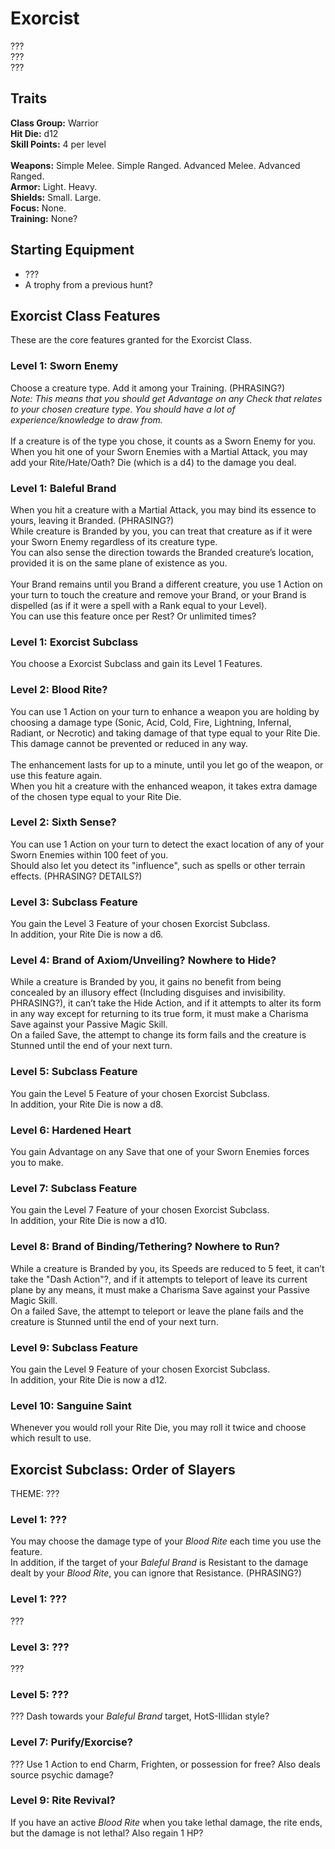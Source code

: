 # Exorcist
??? <br>
??? <br>
??? <br>

## Traits
**Class Group:** Warrior <br>
**Hit Die:** d12 <br>
**Skill Points:** 4 per level <br>
<br>
**Weapons:** Simple Melee. Simple Ranged. Advanced Melee. Advanced Ranged. <br>
**Armor:** Light. Heavy. <br>
**Shields:** Small. Large. <br>
**Focus:** None. <br>
**Training:** None? <br>

## Starting Equipment
+ ???
+ A trophy from a previous hunt?

## Exorcist Class Features
These are the core features granted for the Exorcist Class.

### Level 1: Sworn Enemy
Choose a creature type. Add it among your Training. (PHRASING?) <br>
*Note: This means that you should get Advantage on any Check that relates to your chosen creature type. You should have a lot of experience/knowledge to draw from.*
<br><br>
If a creature is of the type you chose, it counts as a Sworn Enemy for you. When you hit one of your Sworn Enemies with a Martial Attack, you may add your Rite/Hate/Oath? Die (which is a d4) to the damage you deal.

### Level 1: Baleful Brand
When you hit a creature with a Martial Attack, you may bind its essence to yours, leaving it Branded. (PHRASING?) <br>
While creature is Branded by you, you can treat that creature as if it were your Sworn Enemy regardless of its creature type. <br>
You can also sense the direction towards the Branded creature’s location, provided it is on the same plane of existence as you.
<br><br>
Your Brand remains until you Brand a different creature, you use 1 Action on your turn to touch the creature and remove your Brand, or your Brand is dispelled (as if it were a spell with a Rank equal to your Level). <br>
You can use this feature once per Rest? Or unlimited times?

### Level 1: Exorcist Subclass
You choose a Exorcist Subclass and gain its Level 1 Features.

### Level 2: Blood Rite?
You can use 1 Action on your turn to enhance a weapon you are holding by choosing a damage type (Sonic, Acid, Cold, Fire, Lightning, Infernal, Radiant, or Necrotic) and taking damage of that type equal to your Rite Die. This damage cannot be prevented or reduced in any way.
<br><br>
The enhancement lasts for up to a minute, until you let go of the weapon, or use this feature again. <br>
When you hit a creature with the enhanced weapon, it takes extra damage of the chosen type equal to your Rite Die.

### Level 2: Sixth Sense?
You can use 1 Action on your turn to detect the exact location of any of your Sworn Enemies within 100 feet of you. <br>
Should also let you detect its "influence", such as spells or other terrain effects. (PHRASING? DETAILS?)

### Level 3: Subclass Feature
You gain the Level 3 Feature of your chosen Exorcist Subclass. <br>
In addition, your Rite Die is now a d6.

### Level 4: Brand of Axiom/Unveiling? Nowhere to Hide?
While a creature is Branded by you, it gains no benefit from being concealed by an illusory effect (Including disguises and invisibility. PHRASING?), it can’t take the Hide Action, and if it attempts to alter its form in any way except for returning to its true form, it must make a Charisma Save against your Passive Magic Skill. <br>
On a failed Save, the attempt to change its form fails and the creature is Stunned until the end of your next turn.

### Level 5: Subclass Feature
You gain the Level 5 Feature of your chosen Exorcist Subclass. <br>
In addition, your Rite Die is now a d8.

### Level 6: Hardened Heart
You gain Advantage on any Save that one of your Sworn Enemies forces you to make.

### Level 7: Subclass Feature
You gain the Level 7 Feature of your chosen Exorcist Subclass. <br>
In addition, your Rite Die is now a d10.

### Level 8: Brand of Binding/Tethering? Nowhere to Run?
While a creature is Branded by you, its Speeds are reduced to 5 feet, it can’t take the "Dash Action"?, and if it attempts to teleport of leave its current plane by any means, it must make a Charisma Save against your Passive Magic Skill. <br>
On a failed Save, the attempt to teleport or leave the plane fails and the creature is Stunned until the end of your next turn.

### Level 9: Subclass Feature
You gain the Level 9 Feature of your chosen Exorcist Subclass. <br>
In addition, your Rite Die is now a d12.

### Level 10: Sanguine Saint
Whenever you would roll your Rite Die, you may roll it twice and choose which result to use.

## Exorcist Subclass: Order of Slayers
THEME: ???

### Level 1: ???
You may choose the damage type of your *Blood Rite* each time you use the feature. <br>
In addition, if the target of your *Baleful Brand* is Resistant to the damage dealt by your *Blood Rite*, you can ignore that Resistance. (PHRASING?)
### Level 1: ???
???

### Level 3: ???
???

### Level 5: ???
??? Dash towards your *Baleful Brand* target, HotS-Illidan style?

### Level 7: Purify/Exorcise?
??? Use 1 Action to end Charm, Frighten, or possession for free? Also deals source psychic damage?

### Level 9: Rite Revival?
If you have an active *Blood Rite* when you take lethal damage, the rite ends, but the damage is not lethal? Also regain 1 HP?
